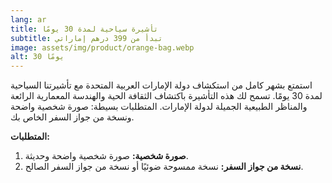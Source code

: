 ```yaml
---
lang: ar
title: تأشيرة سياحية لمدة 30 يومًا
subtitle: تبدأ من 399 درهم إماراتي
image: assets/img/product/orange-bag.webp
alt: 30 يومًا
---
```


استمتع بشهر كامل من استكشاف دولة الإمارات العربية المتحدة مع تأشيرتنا السياحية لمدة 30 يومًا. تسمح لك هذه التأشيرة باكتشاف الثقافة الحية والهندسة المعمارية الرائعة والمناظر الطبيعية الجميلة لدولة الإمارات. المتطلبات بسيطة: صورة شخصية واضحة ونسخة من جواز السفر الخاص بك.

**المتطلبات:**
1. **صورة شخصية:** صورة شخصية واضحة وحديثة.
2. **نسخة من جواز السفر:** نسخة ممسوحة ضوئيًا أو نسخة من جواز السفر الصالح.
